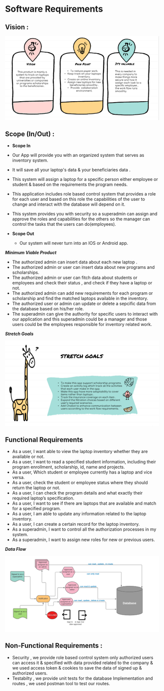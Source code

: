 # Software Requirements

## Vision :

![Vision](./assets/visual-req.PNG)

## Scope (In/Out) :

* **Scope In** 

 * Our App will provide you with an organized system that serves as inventory system.
 * It will save all your laptop's data & your beneficiaries data .
 * This system will assign a laptop for a specific person either employee or student & based on the requirements the program needs.
 * This application includes role based control system that provides a role for each user and based on this role the capabilities of the user to change and interact with the database will depend on it.
 * This system provides you with security so a superadmin can assign and approve the roles and capabilities for the others so the manager can control the tasks that the users can do(employees).

* **Scope Out**

  * Our system will never turn into an IOS or Android app.

***Minimum Viable Product***

 * The authorized admin can insert data about each new laptop .
 * The authorized admin or user can insert data about new programs and scholarships.
 * The authorized admin or user can fitch data about students or employees and check their status , and check if they have a laptop or not.
 * The authorized admin can add new requirements for each program or scholarship and find the matched laptops available in the inventory.
 * The authorized user or admin can update or delete a sepcific data from the database based on his/her role.
 * The superadmin can give the authority for specific users to interact with our application and this superadmin could be a manager and those users could be the employees
 responsible for inventory related work.


***Stretch Goals***

![Stretch Goals](./assets/stretch.PNG)



## Functional Requirements

 * As a user, I want able to view the laptop inventory whether they are available or not.
 * As a user, I want to read a specified student information, including their program enrollment, scholarship, id, name and projects.
 * As a user, Which student or employee currently has a laptop and vice versa.
 * As a user, check the student or employee status where they should return the laptop or not.
 * As a user,  I can check the program details and what exactly their required laptop’s specification.
 * As a user, I want to see if there are laptops that are available and match for a specified program.
 * As a user, I am able to update any information related to the laptop inventory.
 * As a user, I can create a certain record for the laptop inventory.
 * As a superadmin, I want to control all the authorization processes in my system.
 * As a superadmin, I want to assign new roles for new or previous users.

***Data Flow***

![Data flow](./assets/dataflow.PNG)


## Non-Functional Requirements :

 * Security , we provide role based control system only authorized users can access it & specified with data provided related to the company & we used access token & cookies to save the data of signed up & authorized users.
 * Testabilty , we provide unit tests for the database Implementation and routes , we used postman tool to test our routes.


 

